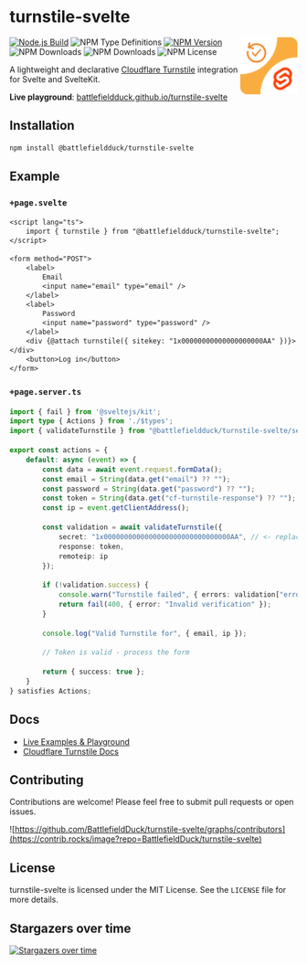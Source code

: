 # turnstile-svelte

<img align="right" width="100" height="100" src="https://github.com/BattlefieldDuck/turnstile-svelte/blob/main/static/favicon-96x96.png?raw=true">

[![Node.js Build](https://github.com/BattlefieldDuck/turnstile-svelte/actions/workflows/node.js.yml/badge.svg)](https://github.com/BattlefieldDuck/turnstile-svelte/actions/workflows/node.js.yml)
![NPM Type Definitions](https://img.shields.io/npm/types/%40battlefieldduck%2Fturnstile-svelte)
[![NPM Version](https://img.shields.io/npm/v/%40battlefieldduck%2Fturnstile-svelte)](https://www.npmjs.com/package/@battlefieldduck/turnstile-svelte)
![NPM Downloads](https://img.shields.io/npm/dw/%40battlefieldduck%2Fturnstile-svelte)
![NPM Downloads](https://img.shields.io/npm/d18m/%40battlefieldduck%2Fturnstile-svelte)
![NPM License](https://img.shields.io/npm/l/%40battlefieldduck%2Fturnstile-svelte)

A lightweight and declarative [Cloudflare Turnstile](https://developers.cloudflare.com/turnstile/) integration for Svelte and SvelteKit.

**Live playground**: [battlefieldduck.github.io/turnstile-svelte](https://battlefieldduck.github.io/turnstile-svelte)

## Installation

```bash
npm install @battlefieldduck/turnstile-svelte
```

## Example

### `+page.svelte`

```svelte
<script lang="ts">
    import { turnstile } from "@battlefieldduck/turnstile-svelte";
</script>

<form method="POST">
    <label>
        Email
        <input name="email" type="email" />
    </label>
    <label>
        Password
        <input name="password" type="password" />
    </label>
    <div {@attach turnstile({ sitekey: "1x00000000000000000000AA" })}></div>
    <button>Log in</button>
</form>
```

### `+page.server.ts`

```ts
import { fail } from '@sveltejs/kit';
import type { Actions } from './$types';
import { validateTurnstile } from "@battlefieldduck/turnstile-svelte/server";

export const actions = {
    default: async (event) => {
        const data = await event.request.formData();
        const email = String(data.get("email") ?? "");
        const password = String(data.get("password") ?? "");
        const token = String(data.get("cf-turnstile-response") ?? "");
        const ip = event.getClientAddress();

        const validation = await validateTurnstile({
            secret: "1x0000000000000000000000000000000AA", // <- replace with your secret key
            response: token,
            remoteip: ip
        });

        if (!validation.success) {
            console.warn("Turnstile failed", { errors: validation["error-codes"] });
            return fail(400, { error: "Invalid verification" });
        }

        console.log("Valid Turnstile for", { email, ip });

        // Token is valid - process the form

        return { success: true };
    }
} satisfies Actions;
```

## Docs

* [Live Examples & Playground](https://battlefieldduck.github.io/turnstile-svelte)
* [Cloudflare Turnstile Docs](https://developers.cloudflare.com/turnstile/)

## Contributing
Contributions are welcome! Please feel free to submit pull requests or open issues.

![https://github.com/BattlefieldDuck/turnstile-svelte/graphs/contributors](https://contrib.rocks/image?repo=BattlefieldDuck/turnstile-svelte)

## License
turnstile-svelte is licensed under the MIT License. See the `LICENSE` file for more details.

## Stargazers over time
[![Stargazers over time](https://starchart.cc/BattlefieldDuck/turnstile-svelte.svg?variant=adaptive)](https://starchart.cc/BattlefieldDuck/turnstile-svelte)
